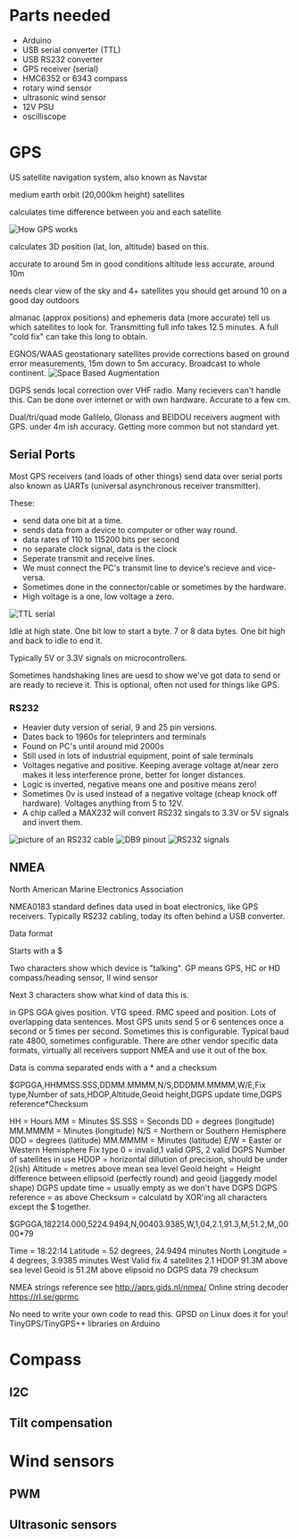 # Parts needed
 * Arduino
 * USB serial converter (TTL)
 * USB RS232 converter
 * GPS receiver (serial)
 * HMC6352 or 6343 compass
 * rotary wind sensor
 * ultrasonic wind sensor
 * 12V PSU
 * oscilliscope
 
 
# GPS

US satellite navigation system, also known as Navstar

medium earth orbit (20,000km height) satellites

calculates time difference between you and each satellite

![How GPS works](https://upload.wikimedia.org/wikipedia/commons/2/27/GPS24goldenSML.gif)

calculates 3D position (lat, lon, altitude) based on this.

accurate to around 5m in good conditions
altitude less accurate, around 10m

needs clear view of the sky and 4+ satellites
you should get around 10 on a good day outdoors

almanac (approx positions) and ephemeris data (more accurate) tell us which satellites to look for. Transmitting full info takes 12.5 minutes. A full "cold fix" can take this long to obtain.

EGNOS/WAAS geostationary satellites provide corrections based on ground error measurements, 15m down to 5m accuracy. Broadcast to whole continent. 
![Space Based Augmentation](https://upload.wikimedia.org/wikipedia/commons/thumb/4/46/SBAS_Service_Areas.png/1024px-SBAS_Service_Areas.png)

DGPS sends local correction over VHF radio. Many recievers can't handle this. Can be done over internet or with own hardware.
Accurate to a few cm.

Dual/tri/quad mode Galilelo, Glonass and BEIDOU receivers augment with GPS. under 4m ish accuracy. Getting more common but not standard yet.

## Serial Ports

Most GPS receivers (and loads of other things) send data over serial ports also known as UARTs (universal asynchronous receiver transmitter). 

These: 

* send data one bit at a time. 
* sends data from a device to computer or other way round.
* data rates of 110 to 115200 bits per second
* no separate clock signal, data is the clock
* Seperate transmit and receive lines. 
* We must connect the PC's transmit line to device's recieve and vice-versa.
* Sometimes done in the connector/cable or sometimes by the hardware.
* High voltage is a one, low voltage a zero.

![TTL serial](https://cdn.sparkfun.com/r/600-600/assets/1/8/d/c/1/51142c09ce395f0e7e000002.png)

Idle at high state. One bit low to start a byte. 7 or 8 data bytes. One bit high and back to idle to end it.

Typically 5V or 3.3V signals on microcontrollers.

Sometimes handshaking lines are uesd to show we've got data to send or are ready to recieve it. This is optional, often not used for things like GPS.

### RS232

* Heavier duty version of serial, 9 and 25 pin versions.
* Dates back to 1960s for teleprinters and terminals
* Found on PC's until around mid 2000s
* Still used in lots of industrial equipment, point of sale terminals
* Voltages negative and positive. Keeping average voltage at/near zero makes it less interference prone, better for longer distances.
* Logic is inverted, negative means one and positive means zero!
* Sometimes 0v is used instead of a negative voltage (cheap knock off hardware). Voltages anything from 5 to 12V.
* A chip called a MAX232 will convert RS232 singals to 3.3V or 5V signals and invert them. 

![picture of an RS232 cable](https://upload.wikimedia.org/wikipedia/commons/thumb/e/ea/Serial_port.jpg/320px-Serial_port.jpg)
![DB9 pinout](http://www.usconverters.com/images/rs232-pinout.jpg)
![RS232 signals](https://cdn.sparkfun.com/r/600-600/assets/b/d/a/1/3/51142cacce395f877e000006.png)


## NMEA

North American Marine Electronics Association

NMEA0183 standard defines data used in boat electronics, like GPS receivers. 
Typically RS232 cabling, today its often behind a USB converter.

Data format 

Starts with a $

Two characters show which device is "talking".  GP means GPS, HC or HD compass/heading sensor, II wind sensor

Next 3 characters show what kind of data this is.

in GPS GGA gives position. VTG speed. RMC speed and position. Lots of overlapping data sentences.
Most GPS units send 5 or 6 sentences once a second or 5 times per second. Sometimes this is configurable.
Typical baud rate 4800, sometimes configurable. 
There are other vendor specific data formats, virtually all receivers support NMEA and use it out of the box.

Data is comma separated ends with a * and a checksum

$GPGGA,HHMMSS.SSS,DDMM.MMMM,N/S,DDDMM.MMMM,W/E,Fix type,Number of sats,HDOP,Altitude,Geoid height,DGPS update time,DGPS reference*Checksum

HH = Hours
MM = Minutes
SS.SSS = Seconds
DD = degrees (longitude)
MM.MMMM = Minutes (longitude)
N/S = Northern or Southern Hemisphere
DDD = degrees (latitude)
MM.MMMM = Minutes (latitude)
E/W = Easter or Western Hemisphere
Fix type 0 = invalid,1 valid GPS, 2 valid DGPS
Number of satellites in use
HDOP = horizontal dillution of precision, should be under 2(ish)
Altitude = metres above mean sea level
Geoid height = Height difference between ellipsoid (perfectly round) and geoid (jaggedy model shape)
DGPS update time = usually empty as we don't have DGPS
DGPS reference = as above
Checksum = calculatd by XOR'ing all characters except the $ together.


$GPGGA,182214.000,5224.9494,N,00403.9385,W,1,04,2.1,91.3,M,51.2,M,,0000*79

Time = 18:22:14 
Latitude = 52 degrees, 24.9494 minutes North
Longitude = 4 degrees, 3.9385 minutes West
Valid fix
4 satellites
2.1 HDOP
91.3M above sea level
Geoid is 51.2M above elipsoid
no DGPS data
79 checksum

NMEA strings reference see http://aprs.gids.nl/nmea/
Online string decoder https://rl.se/gprmc

No need to write your own code to read this. GPSD on Linux does it for you! TinyGPS/TinyGPS++ libraries on Arduino

# Compass

## I2C

## Tilt compensation

# Wind sensors

## PWM

## Ultrasonic sensors
